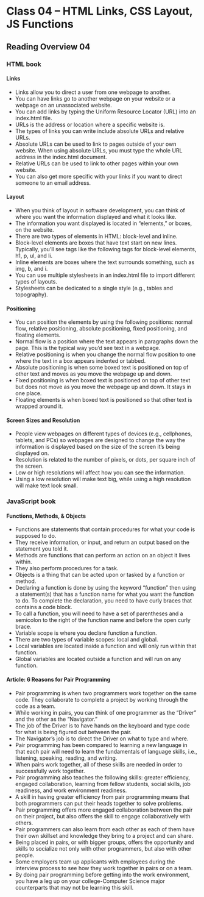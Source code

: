 # Class 04 – HTML Links, CSS Layout, JS Functions

## Reading Overview 04

### HTML book

#### Links

- Links allow you to direct a user from one webpage to another.
- You can have links go to another webpage on your website or a webpage on an unassociated website.
- You can add links by typing the Uniform Resource Locator (URL) into an index.html file.
- URLs is the address or location where a specific website is.
- The types of links you can write include absolute URLs and relative URLs.
- Absolute URLs can be used to link to pages outside of your own website. When using absolute URLs, you must type the whole URL address in the index.html document.
- Relative URLs can be used to link to other pages within your own website.
- You can also get more specific with your links if you want to direct someone to an email address.

#### Layout

- When you think of layout in software development, you can think of where you want the information displayed and what it looks like.
- The information you want displayed is located in “elements,” or boxes, on the website.  
- There are two types of elements in HTML: block-level and inline.
- Block-level elements are boxes that have text start on new lines. Typically, you’ll see tags like the following tags for block-level elements, h1, p, ul, and li.
- Inline elements are boxes where the text surrounds something, such as img, b, and i.
- You can use multiple stylesheets in an index.html file to import different types of layouts.
- Stylesheets can be dedicated to a single style (e.g., tables and topography).  

#### Positioning

- You can position the elements by using the following positions: normal flow, relative positioning, absolute positioning, fixed positioning, and floating elements.
- Normal flow is a position where the text appears in paragraphs down the page. This is the typical way you’d see text in a webpage.
- Relative positioning is when you change the normal flow position to one where the text in a box appears indented or tabbed.
- Absolute positioning is when some boxed text is positioned on top of other text and moves as you move the webpage up and down.
- Fixed positioning is when boxed text is positioned on top of other text but does not move as you move the webpage up and down. It stays in one place.
- Floating elements is when boxed text is positioned so that other text is wrapped around it.

#### Screen Sizes and Resolution

- People view webpages on different types of devices (e.g., cellphones, tablets, and PCs) so webpages are designed to change the way the information is displayed based on the size of the screen it’s being displayed on.
- Resolution is related to the number of pixels, or dots, per square inch of the screen.  
- Low or high resolutions will affect how you can see the information.
- Using a low resolution will make text big, while using a high resolution will make text look small.

### JavaScript book

#### Functions, Methods, & Objects

- Functions are statements that contain procedures for what your code is supposed to do.
- They receive information, or input, and return an output based on the statement you told it.
- Methods are functions that can perform an action on an object it lives within.
- They also perform procedures for a task.
- Objects is a thing that can be acted upon or tasked by a function or method.
- Declaring a function is done by using the keyword “function” then using a statement(s) that has a function name for what you want the function to do. To complete the declaration, you need to have curly braces that contains a code block.
- To call a function, you will need to have a set of parentheses and a semicolon to the right of the function name and before the open curly brace.
- Variable scope is where you declare function a function.
- There are two types of variable scopes: local and global.
- Local variables are located inside a function and will only run within that function.
- Global variables are located outside a function and will run on any function.

#### Article: 6 Reasons for Pair Programming

- Pair programming is when two programmers work together on the same code. They collaborate to complete a project by working through the code as a team.
- While working in pairs, you can think of one programmer as the “Driver” and the other as the “Navigator.”
- The job of the Driver is to have hands on the keyboard and type code for what is being figured out between the pair.
- The Navigator’s job is to direct the Driver on what to type and where.
- Pair programming has been compared to learning a new language in that each pair will need to learn the fundamentals of language skills, i.e., listening, speaking, reading, and writing.
- When pairs work together, all of these skills are needed in order to successfully work together.
- Pair programming also teaches the following skills: greater efficiency, engaged collaboration, learning from fellow students, social skills, job readiness, and work environment readiness.
- A skill in having greater efficiency from pair programming means that both programmers can put their heads together to solve problems.
- Pair programming offers more engaged collaboration between the pair on their project, but also offers the skill to engage collaboratively with others.
- Pair programmers can also learn from each other as each of them have their own skillset and knowledge they bring to a project and can share.
- Being placed in pairs, or with bigger groups, offers the opportunity and skills to socialize not only with other programmers, but also with other people.
- Some employers team up applicants with employees during the interview process to see how they work together in pairs or on a team.
- By doing pair programming before getting into the work environment, you have a leg up on your college-Computer Science major counterparts that may not be learning this skill.

